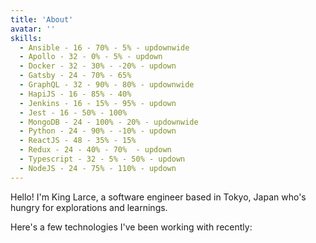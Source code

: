 ```yaml
---
title: 'About'
avatar: ''
skills:
  - Ansible - 16 - 70% - 5% - updownwide
  - Apollo - 32 - 0% - 5% - updown
  - Docker - 32 - 30% - -20% - updown
  - Gatsby - 24 - 70% - 65%
  - GraphQL - 32 - 90% - 80% - updownwide
  - HapiJS - 16 - 85% - 40%
  - Jenkins - 16 - 15% - 95% - updown
  - Jest - 16 - 50% - 100%
  - MongoDB - 24 - 100% - 20% - updownwide
  - Python - 24 - 90% - -10% - updown
  - ReactJS - 48 - 35% - 15%
  - Redux - 24 - 40% - 70%  - updown
  - Typescript - 32 - 5% - 50% - updown
  - NodeJS - 24 - 75% - 110% - updown
---
```


Hello! I'm King Larce, a software engineer based in Tokyo, Japan who's hungry for explorations and
learnings.

Here's a few technologies I've been working with recently:
